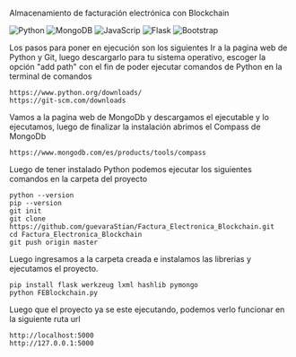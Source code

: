 Almacenamiento de facturación electrónica con Blockchain


![Python](https://img.shields.io/badge/python-3670A0?style=for-the-badge&logo=python&logoColor=ffdd54)
![MongoDB](https://img.shields.io/badge/-MongoDB-13aa52?style=for-the-badge&logo=mongodb&logoColor=white)
![JavaScrip](https://shields.io/badge/JavaScript-F7DF1E?logo=JavaScript&logoColor=000&style=flat-square)
![Flask](https://img.shields.io/badge/Flask-000000?style=for-the-badge&logo=Flask&logoColor=white) 
![Bootstrap](https://img.shields.io/badge/Bootstrap-563D7C?style=for-the-badge&logo=bootstrap&logoColor=white)


Los pasos para poner en ejecución son los siguientes
Ir a la pagina web de Python y Git, luego descargarlo para tu sistema operativo, escoger la opción "add path" con el fin de poder ejecutar comandos de Python en la terminal de comandos

```Pagina web
https://www.python.org/downloads/
https://git-scm.com/downloads
```
Vamos a la pagina web de MongoDb y descargamos el ejecutable y lo ejecutamos, luego de finalizar la instalación abrimos el Compass de MongoDb

```Pagina web
https://www.mongodb.com/es/products/tools/compass
```
Luego de tener instalado Python podemos ejecutar los siguientes comandos en la carpeta del proyecto

```Terminal de comandos
python --version
pip --version
git init
git clone https://github.com/guevaraStian/Factura_Electronica_Blockchain.git
cd Factura_Electronica_Blockchain
git push origin master
```

Luego ingresamos a la carpeta creada e instalamos las librerias y ejecutamos el proyecto.

```Terminal de comandos
pip install flask werkzeug lxml hashlib pymongo
python FEBlockchain.py
```


Luego que el proyecto ya se este ejecutando, podemos verlo funcionar en la siguiente ruta url

```Pagina web
http://localhost:5000
http://127.0.0.1:5000
```

